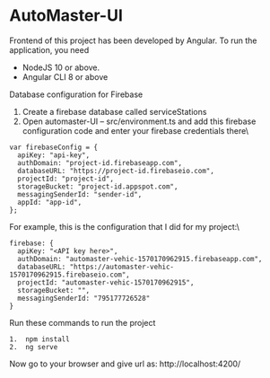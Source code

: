# AutoMaster-UI
Frontend of this project has been developed by Angular. To run the application, you need 
- NodeJS 10 or above.
- Angular CLI 8 or above

Database configuration for Firebase

1.	Create a firebase database called serviceStations
2.	Open automaster-UI – src/environment.ts and add this firebase configuration code and enter your firebase credentials there\
```
var firebaseConfig = {
  apiKey: "api-key",
  authDomain: "project-id.firebaseapp.com",
  databaseURL: "https://project-id.firebaseio.com",
  projectId: "project-id",
  storageBucket: "project-id.appspot.com",
  messagingSenderId: "sender-id",
  appId: "app-id",
};
```
For example, this is the configuration that I did for my project:\
```
firebase: {
  apiKey: "<API key here>",
  authDomain: "automaster-vehic-1570170962915.firebaseapp.com",
  databaseURL: "https://automaster-vehic-1570170962915.firebaseio.com",
  projectId: "automaster-vehic-1570170962915",
  storageBucket: "",
  messagingSenderId: "795177726528"
}
```
 
Run these commands to run the project
```
1.	npm install
2.	ng serve
```
Now go to your browser and give url as: http://localhost:4200/
